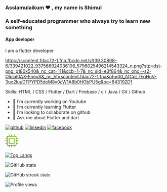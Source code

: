 ### Asslamulaikum ❤ , my name is Shimul

### A self-educated programmer who always try to learn new something

#### App devloper

I am a flutter developer 

https://scontent.fdac72-1.fna.fbcdn.net/v/t39.30808-6/339421022_937566924036106_5796025496214543324_n.png?stp=dst-png_p180x540&_nc_cat=111&ccb=1-7&_nc_sid=e3f864&_nc_ohc=-s2-OlplaI0AX-EneuS&_nc_ht=scontent.fdac72-1.fna&oh=00_AfCpL7EqHuV-3uo2luuDTPYPD5deM8v0cW1A8b0HObPU5g&oe=643192D1

Skills:  HTML / CSS / Flutter / Dart / Firebase / c / Java / Git / Github

- 🔭 I’m currently working on Youtube 
- 🌱 I’m currently learning Flutter 
- 👯 I’m looking to collaborate on github 
- 💬 Ask me about Flutter and dart 


[<img src='https://cdn.jsdelivr.net/npm/simple-icons@3.0.1/icons/github.svg' alt='github' height='40'>](https://github.com/jhshimul2001)  [<img src='https://cdn.jsdelivr.net/npm/simple-icons@3.0.1/icons/linkedin.svg' alt='linkedin' height='40'>](https://www.linkedin.com/in/juvaid-hasan-shimul/)  [<img src='https://cdn.jsdelivr.net/npm/simple-icons@3.0.1/icons/facebook.svg' alt='facebook' height='40'>](https://www.facebook.com/jubayedhasan.shimul)  

<a href='https://docs.github.com/en/developers'><img src='https://raw.githubusercontent.com/acervenky/animated-github-badges/master/assets/devbadge.gif' width='40' height='40'></a> 

[![Top Langs](https://github-readme-stats.vercel.app/api/top-langs/?username=jhshimul2001)](https://github.com/anuraghazra/github-readme-stats)

![GitHub stats](https://github-readme-stats.vercel.app/api?username=jhshimul2001&show_icons=true&count_private=true)  

![GitHub streak stats](https://streak-stats.demolab.com/?user=jhshimul2001)  

![Profile views](https://gpvc.arturio.dev/jhshimul2001)  














